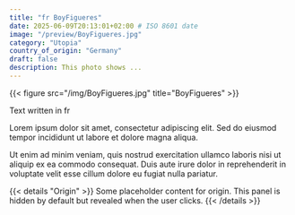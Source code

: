 ```yaml
---
title: "fr BoyFigueres"
date: 2025-06-09T20:13:01+02:00 # ISO 8601 date
image: "/preview/BoyFigueres.jpg"
category: "Utopia"
country_of_origin: "Germany"
draft: false
description: This photo shows ...
---
```


{{< figure src="/img/BoyFigueres.jpg" title="BoyFigueres" >}}

Text written in fr

Lorem ipsum dolor sit amet, consectetur adipiscing elit. Sed do eiusmod tempor incididunt ut labore et dolore magna aliqua.

Ut enim ad minim veniam, quis nostrud exercitation ullamco laboris nisi ut aliquip ex ea commodo consequat. Duis aute irure dolor in reprehenderit in voluptate velit esse cillum dolore eu fugiat nulla pariatur.


{{< details "Origin" >}}
Some placeholder content for origin. This panel is hidden by default but revealed when the user clicks.
{{< /details >}}

